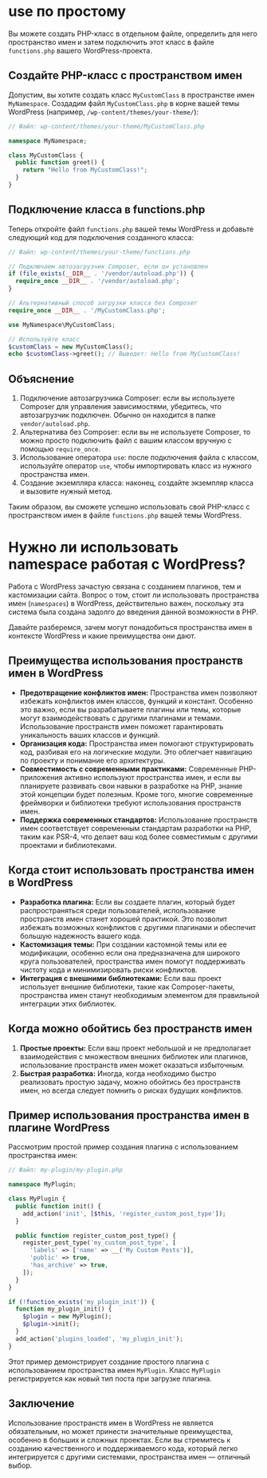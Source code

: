 # use по простому
Вы можете создать PHP-класс в отдельном файле, определить для него пространство имен и затем подключить этот класс в файле `functions.php` вашего WordPress-проекта.

## Создайте PHP-класс с пространством имен
Допустим, вы хотите создать класс `MyCustomClass` в пространстве имен `MyNamespace`. Создадим файл `MyCustomClass.php` в корне вашей темы WordPress (например, `/wp-content/themes/your-theme/`):

```php
// Файл: wp-content/themes/your-theme/MyCustomClass.php

namespace MyNamespace;

class MyCustomClass {
  public function greet() {
    return "Hello from MyCustomClass!";
  }
}
```

## Подключение класса в functions.php
Теперь откройте файл `functions.php` вашей темы WordPress и добавьте следующий код для подключения созданного класса:

```php
// Файл: wp-content/themes/your-theme/functions.php

// Подключаем автозагрузчик Composer, если он установлен
if (file_exists(__DIR__ . '/vendor/autoload.php')) {
  require_once __DIR__ . '/vendor/autoload.php';
}

// Альтернативный способ загрузки класса без Composer
require_once __DIR__ . '/MyCustomClass.php';

use MyNamespace\MyCustomClass;

// Используйте класс
$customClass = new MyCustomClass();
echo $customClass->greet(); // Выведет: Hello from MyCustomClass!
```

## Объяснение
1. Подключение автозагрузчика Composer: если вы используете Composer для управления зависимостями, убедитесь, что автозагрузчик подключен. Обычно он находится в папке `vendor/autoload.php`.
2. Альтернатива без Composer: если вы не используете Composer, то можно просто подключить файл с вашим классом вручную с помощью `require_once`.
3. Использование оператора `use`: после подключения файла с классом, используйте оператор `use`, чтобы импортировать класс из нужного пространства имен.
4. Создание экземпляра класса: наконец, создайте экземпляр класса и вызовите нужный метод.

Таким образом, вы сможете успешно использовать свой PHP-класс с пространством имен в файле `functions.php` вашей темы WordPress.

# Нужно ли использовать namespace работая с WordPress?
Работа с WordPress зачастую связана с созданием плагинов, тем и кастомизации сайта. Вопрос о том, стоит ли использовать пространства имен (`namespaces`) в WordPress, действительно важен, поскольку эта система была создана задолго до введения данной возможности в PHP.

Давайте разберемся, зачем могут понадобиться пространства имен в контексте WordPress и какие преимущества они дают.

## Преимущества использования пространств имен в WordPress
- **Предотвращение конфликтов имен:** Пространства имен позволяют избежать конфликтов имен классов, функций и констант. Особенно это важно, если вы разрабатываете плагины или темы, которые могут взаимодействовать с другими плагинами и темами. Использование пространств имен поможет гарантировать уникальность ваших классов и функций.
- **Организация кода:** Пространства имен помогают структурировать код, разбивая его на логические модули. Это облегчает навигацию по проекту и понимание его архитектуры.
- **Совместимость с современными практиками:** Современные PHP-приложения активно используют пространства имен, и если вы планируете развивать свои навыки в разработке на PHP, знание этой концепции будет полезным. Кроме того, многие современные фреймворки и библиотеки требуют использования пространств имен.
- **Поддержка современных стандартов:** Использование пространств имен соответствует современным стандартам разработки на PHP, таким как PSR-4, что делает ваш код более совместимым с другими проектами и библиотеками.

## Когда стоит использовать пространства имен в WordPress
- **Разработка плагина:** Если вы создаете плагин, который будет распространяться среди пользователей, использование пространств имен станет хорошей практикой. Это позволит избежать возможных конфликтов с другими плагинами и обеспечит большую надежность вашего кода.
- **Кастомизация темы:** При создании кастомной темы или ее модификации, особенно если она предназначена для широкого круга пользователей, пространства имен помогут поддерживать чистоту кода и минимизировать риски конфликтов.
- **Интеграция с внешними библиотеками:** Если ваш проект использует внешние библиотеки, такие как Composer-пакеты, пространства имен станут необходимым элементом для правильной интеграции этих библиотек.

## Когда можно обойтись без пространств имен
1. **Простые проекты:** Если ваш проект небольшой и не предполагает взаимодействия с множеством внешних библиотек или плагинов, использование пространств имен может оказаться избыточным.
2. **Быстрая разработка:** Иногда, когда необходимо быстро реализовать простую задачу, можно обойтись без пространств имен, но всегда следует помнить о рисках будущих конфликтов.

## Пример использования пространства имен в плагине WordPress
Рассмотрим простой пример создания плагина с использованием пространства имен:

```php
// Файл: my-plugin/my-plugin.php

namespace MyPlugin;

class MyPlugin {
  public function init() {
    add_action('init', [$this, 'register_custom_post_type']);
  }

  public function register_custom_post_type() {
    register_post_type('my_custom_post_type', [
      'labels' => ['name' => __('My Custom Posts')],
      'public' => true,
      'has_archive' => true,
    ]);
  }
}

if (!function_exists('my_plugin_init')) {
  function my_plugin_init() {
    $plugin = new MyPlugin();
    $plugin->init();
  }
  add_action('plugins_loaded', 'my_plugin_init');
}
```

Этот пример демонстрирует создание простого плагина с использованием пространства имен `MyPlugin`. Класс `MyPlugin` регистрируется как новый тип поста при загрузке плагина.

## Заключение
Использование пространств имен в WordPress не является обязательным, но может принести значительные преимущества, особенно в больших и сложных проектах. Если вы стремитесь к созданию качественного и поддерживаемого кода, который легко интегрируется с другими системами, пространства имен — отличный выбор.
